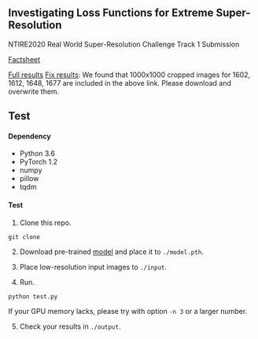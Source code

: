 ## Investigating Loss Functions for Extreme Super-Resolution

NTIRE2020 Real World Super-Resolution Challenge Track 1 Submission

[Factsheet](../../raw/master/factsheet.pdf)

[Full results](https://drive.google.com/file/d/1kmiBM_jfhfWcxXTJB17MvHW_9XM0sbZe/view?usp=sharing)
[Fix results](https://drive.google.com/file/d/1rbOj_HfNndxuFrXJ-x3gGD2Yqm7o60ve/view?usp=sharing): We found that 1000x1000 cropped images for 1602, 1612, 1648, 1677 are included in the above link. Please download and overwrite them.

## Test
#### Dependency
- Python 3.6
- PyTorch 1.2
- numpy
- pillow
- tqdm

#### Test 
1. Clone this repo.
```
git clone 
```

2. Download pre-trained [model](https://drive.google.com/file/d/10lu7rJ8JmiqGnq9k8N2iLei0aUAdhGcz/view?usp=sharing) and place it to `./model.pth`.

3. Place low-resolution input images to `./input`.

4. Run.
```
python test.py
```
If your GPU memory lacks, please try with option `-n 3` or a larger number.

5. Check your results in `./output`.



